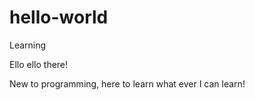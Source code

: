 # hello-world

Learning

Ello ello there!

New to programming, here to learn what ever I can learn!
